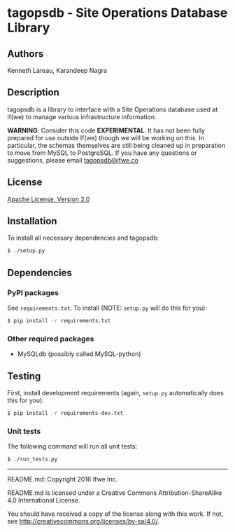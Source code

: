 # tagopsdb - Site Operations Database Library

## Authors
Kenneth Lareau, Karandeep Nagra

## Description
tagopsdb is a library to interface with a Site Operations database
used at if(we) to manage various infrastructure information.

**WARNING**: Consider this code **EXPERIMENTAL**.  It has
not been fully prepared for use outside If(we) though we will be
working on this.  In particular, the schemas themselves are still
being cleaned up in preparation to move from MySQL to PostgreSQL.
If you have any questions or suggestions, please email
<tagopsdb@ifwe.co>

## License
<a href="http://www.apache.org/licenses/LICENSE-2.0">Apache License, Version 2.0</a>

## Installation
To install all necessary dependencies and tagopsdb:

```bash
$ ./setup.py
```

## Dependencies

### PyPI packages
See `requirements.txt`. To install (NOTE: `setup.py` will do this for you):

```bash
$ pip install -r requirements.txt
```

### Other required packages
* MySQLdb (possibly called MySQL-python)

## Testing
First, install development requirements
(again, `setup.py` automatically does this for you):

```bash
$ pip install -r requirements-dev.txt
```

### Unit tests
The following command will run all unit tests:

```bash
$ ./run_tests.py
```

-----

README.md: Copyright 2016 Ifwe Inc.

README.md is licensed under a Creative Commons Attribution-ShareAlike 4.0 International License.

You should have received a copy of the license along with this work. If not, see <http://creativecommons.org/licenses/by-sa/4.0/>.
